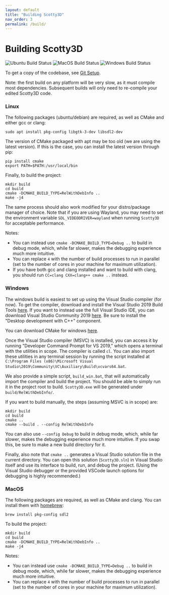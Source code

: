 ```yaml
---
layout: default
title: "Building Scotty3D"
nav_order: 3
permalink: /build/
---
```


# Building Scotty3D

![Ubuntu Build Status](https://github.com/CMU-Graphics/Scotty3D/workflows/Ubuntu/badge.svg) ![MacOS Build Status](https://github.com/CMU-Graphics/Scotty3D/workflows/MacOS/badge.svg) ![Windows Build Status](https://github.com/CMU-Graphics/Scotty3D/workflows/Windows/badge.svg)

To get a copy of the codebase, see [Git Setup](/Scotty3D/git).

Note: the first build on any platform will be very slow, as it must compile most dependencies. Subsequent builds will only need to re-compile your edited Scotty3D code.

### Linux

The following packages (ubuntu/debian) are required, as well as CMake and either gcc or clang:
```
sudo apt install pkg-config libgtk-3-dev libsdl2-dev
```

The version of CMake packaged with apt may be too old (we are using the latest version). If this is the case, you can install the latest version through pip:
```
pip install cmake
export PATH=$PATH:/usr/local/bin
```

Finally, to build the project:
```
mkdir build
cd build
cmake -DCMAKE_BUILD_TYPE=RelWithDebInfo ..
make -j4
```

The same process should also work modified for your distro/package manager of choice. Note that if you are using Wayland, you may need to set the environment variable ``SDL_VIDEODRIVER=wayland`` when running ``Scotty3D`` for acceptable performance.

Notes:
- You can instead use ``cmake -DCMAKE_BUILD_TYPE=Debug ..`` to build in debug mode, which, while far slower, makes the debugging experience much more intuitive.
- You can replace ``4`` with the number of build processes to run in parallel (set to the number of cores in your machine for maximum utilization).
- If you have both gcc and clang installed and want to build with clang, you should run ``CC=clang CXX=clang++ cmake ..`` instead.

### Windows

The windows build is easiest to set up using the Visual Studio compiler (for now). To get the compiler, download and install the Visual Studio 2019 Build Tools [here](https://visualstudio.microsoft.com/downloads/#build-tools-for-visual-studio-2019). If you want to instead use the full Visual Studio IDE, you can download Visual Studio Community 2019 [here](https://visualstudio.microsoft.com/downloads/). Be sure to install the "Desktop development with C++" component.

You can download CMake for windows [here](https://cmake.org/download/).

Once the Visual Studio compiler (MSVC) is installed, you can access it by running "Developer Command Prompt for VS 2019," which opens a terminal with the utilities in scope. The compiler is called ``cl``. You can also import these utilities in any terminal session by running the script installed at ``C:\Program Files (x86)\Microsoft Visual Studio\2019\Community\VC\Auxiliary\Build\vcvars64.bat``.

We also provide a simple script, ``build_win.bat``, that will automatically import the compiler and build the project. You should be able to simply run it in the project root to build. ``Scotty3D.exe`` will be generated under ``build/RelWithDebInfo/``.

If you want to build manually, the steps (assuming MSVC is in scope) are:
```
mkdir build
cd build
cmake ..
cmake --build . --config RelWithDebInfo
```

You can also use ``--config Debug`` to build in debug mode, which, while far slower, makes the debugging experience much more intuitive. If you swap this, be sure to make a new build directory for it.

Finally, also note that ``cmake ..`` generates a Visual Studio solution file in the current directory. You can open this solution (``Scotty3D.sln``) in Visual Studio itself and use its interface to build, run, and debug the project. (Using the Visual Studio debugger or the provided VSCode launch options for debugging is highly recommended.)

### MacOS

The following packages are required, as well as CMake and clang. You can install them with [homebrew](https://brew.sh/):
```
brew install pkg-config sdl2
```

To build the project:
```
mkdir build
cd build
cmake -DCMAKE_BUILD_TYPE=RelWithDebInfo ..
make -j4
```

Notes:
- You can instead use ``cmake -DCMAKE_BUILD_TYPE=Debug ..`` to build in debug mode, which, while far slower, makes the debugging experience much more intuitive.
- You can replace ``4`` with the number of build processes to run in parallel (set to the number of cores in your machine for maximum utilization).

